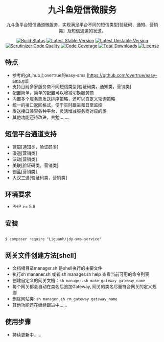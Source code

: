 <h1 align="center">九斗鱼短信微服务</h1>
<p align="center">九斗鱼平台短信通道微服务，实现满足平台不同的短信类型[验证码、通知、营销类］及短信通道的发送。</p>

<p align="center">
<a href="https://travis-ci.org/overtrue/easy-sms"><img src="https://travis-ci.org/overtrue/easy-sms.svg?branch=master" alt="Build Status"></a>
<a href="https://packagist.org/packages/overtrue/easy-sms"><img src="https://poser.pugx.org/overtrue/easy-sms/v/stable.svg" alt="Latest Stable Version"></a>
<a href="https://packagist.org/packages/overtrue/easy-sms"><img src="https://poser.pugx.org/overtrue/easy-sms/v/unstable.svg" alt="Latest Unstable Version"></a>
<a href="https://scrutinizer-ci.com/g/overtrue/easy-sms/?branch=master"><img src="https://scrutinizer-ci.com/g/overtrue/easy-sms/badges/quality-score.png?b=master" alt="Scrutinizer Code Quality"></a>
<a href="https://scrutinizer-ci.com/g/overtrue/easy-sms/?branch=master"><img src="https://scrutinizer-ci.com/g/overtrue/easy-sms/badges/coverage.png?b=master" alt="Code Coverage"></a>
<a href="https://packagist.org/packages/overtrue/easy-sms"><img src="https://poser.pugx.org/overtrue/easy-sms/downloads" alt="Total Downloads"></a>
<a href="https://packagist.org/packages/overtrue/easy-sms"><img src="https://poser.pugx.org/overtrue/easy-sms/license" alt="License"></a>
</p>

## 特点

- 参考的git_hub上overtrue的easy-sms  [https://github.com/overtrue/easy-sms.git]
- 支持目前多家服务商不同短信类型[验证码类，通知类，营销类]
- 配置简单，简单的配置可以增减切换服务商
- 内置多个服务商发送排序策略，还可以自定义轮询策略
- 统一的接口返回格式，便于实时跟进和日至监控
- 发送接口兼容各种平台，灵活增减服务商对应的类
- 其他功能还待改进，共勉........

## 短信平台通道支持

- 建周[通知类，验证码类]
- 漫道[营销类]
- 沃动[营销类]
- 美联[验证码类，营销类]
- 创蓝[营销类]
- 大汉三通[验证码类，营销类]


## 环境要求
 
- PHP >= 5.6

## 安装

```shell

$ composer require "Liguanh/jdy-sms-service"
```

## 网关文件创建方法[shell]

- 文档根目录manager.sh 是shell执行的主要文件
- 执行sh mananer.sh 或者 sh manager.sh help 查看当前可用的命令列表
- 创建自定义的网关文档：`sh manager.sh make_gateway gateway_name`
- 每个网关都会自动在类名后追加Gateway, 网关的类名尽量符合网关的定义规则
- 删除网站类: `sh manager.sh rm_gateway gateway_name`
- 其他功能还在继续跟进中......

## 使用步骤
- 持续更新中......

